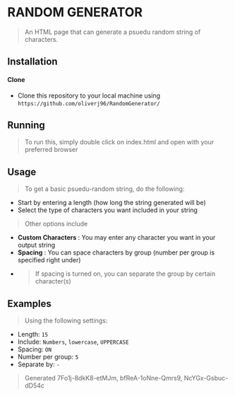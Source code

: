 # RANDOM GENERATOR
> An HTML page that can generate a psuedu random string of characters.

## Installation
#### Clone
- Clone this repository to your local machine using ```https://github.com/oliverj96/RandomGenerator/```

## Running
> To run this, simply double click on index.html and open with your preferred browser

## Usage
> To get a basic psuedu-random string, do the following:
- Start by entering a length (how long the string generated will be)
- Select the type of characters you want included in your string
> Other options include
- __Custom Characters__ : You may enter any character you want in your output string
- __Spacing__ : You can space characters by group (number per group is specified right under)
- > If spacing is turned on, you can separate the group by certain character(s)

## Examples
> Using the following settings:
- Length: ```15```
- Include: ```Numbers```, ```lowercase```, ```UPPERCASE```
- Spacing: ```ON```
- Number per group: ```5```
- Separate by: ```-```
> Generated 7Fo1j-8dkK8-etMJm, bfReA-1oNne-Qmrs9, NcYGx-Gsbuc-dD54c
